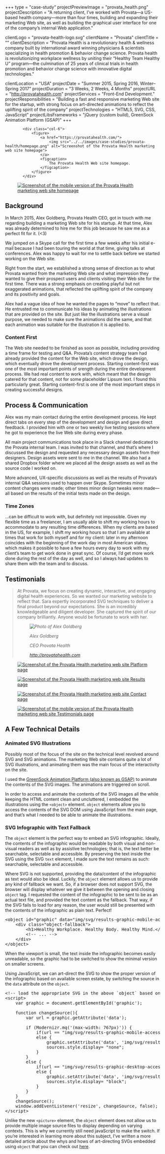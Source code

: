 +++
type = "case-study"
projectPreviewImage = "provata_health.png"
projectDescription = "A returning client, I’ve worked with Provata—a US-based health company—more than four times, building and expanding their marketing Web site, as well as building the graphical user interface for one of the company’s internal Web application."

clientLogo = "provata-health-logo.svg"
clientName = "Provata"
clientTitle = ""
clientDescription = "Provata Health is a revolutionary health & wellness company built by international award winning physicians & scientists specializing in health promotion & behavior change science. Provata health is revolutionizing workplace wellness by uniting their “Healthy Team Healthy U” program—the culmination of 25 years of clinical trials in health promotion and behavior change science with innovative digital technologies."

clientLocation = "USA"
projectDate = "Summer 2015, Spring 2016, Winter–Spring 2017"
projectDuration = "3 Weeks, 2 Weeks, 4 Months"
projectURL = "http://provatahealth.com"
projectServices = "Front-End Development."
projectResponsibilities = "Building a fast and responsive marketing Web site for the startup, with strong focus on art-directed animations to reflect the uplifting spirit of the company"
projectTechnologies = "HTML5, SVG, CSS, JavaScript"
projectLibsFrameworks = "jQuery (custom build), GreenSock Animation Platform (GSAP)"
+++

<div class="full-width case-study"> 
	<div class="container">
		<div class="row">
	
			<div class="col-6">
				<figure>
					<a href="https://provatahealth.com/">
						<img src="../../images/case-studies/provata-health/homepage.png" alt="Screenshot of the Provata Health marketing web site homepage">
					</a>
					<figcaption>
						The Provata Health Web site homepage.
					</figcaption>
				</figure>
			</div>	
<div class="col-6">
				<figure>
					<a href="https://provatahealth.com/science.html">
						<img src="../../images/case-studies/provata-health/science.png" alt="Screenshot of the mobile version of the Provata Health marketing web site homepage">
					</a>
				</figure>
			</div>
</div>
		<div class="row">
			<div class="col-4">
				<h2 id="background">Background</h2>
			</div>
			<div class="col-8">
				<p>
					In March 2015, Alex Goldberg, Provata Health CEO, got in touch with me regarding building a marketing Web site for his startup. At that time, Alex was already determined to hire me for this job because he saw me as a perfect fit for it. (&lt;3)
				</p>
				<p>
					We jumped on a Skype call for the first time a few weeks after his initial e-mail because I had been touring the world at that time, giving talks at conferences. Alex was happy to wait for me to settle back before we started working on the Web site.
				</p>
				<p>
					Right from the start, we established a strong sense of direction as to what Provata wanted from the marketing Web site and what impression they wanted to give their prospect users and clients visiting their Web site for the first time. There was a strong emphasis on creating playful but not exaggerated animations, that reflected the uplifting spirit of the company and its positivity and goals.
				</p>
				<p>
					Alex had a vague idea of how he wanted the pages to “move” to reflect that. He entrusted me to communicate his ideas by animating the illustrations that are provided on the site. But just like the illustrations serve a visual purpose, we needed to make sure the animations did the same, and that each animation was suitable for the illustration it is applied to.
				</p>
				<h3>Content First</h3>
				<p>
					The Web site needed to be finished as soon as possible, including providing a time frame for testing and Q&amp;A. Provata’s content strategy team had already provided the content for the Web site, which drove the design, which eventually drove the development process. Starting content-first was one of the most important points of srength during the entire development process. We had real content to work with, which meant that the design catered for that content, not for some placeholder Lipsum text. I found this particularly great. Starting content-first is one of the most important steps in creating successful designs.
				</p>
			</div>
		</div>
		<div class="row">
			<div class="col-4">
				<h2 id="process">Process &amp; Communication</h2>
			</div>
			<div class="col-8">
				<p> 
					Alex was my main contact during the entire development process. He kept direct tabs on every step of the development and design and gave direct feedback. I provided him with one or two weekly live testing sessions where he got to experience the live Web site during every phase.
				</p>
				<p>
					All main project communications took place in a Slack channel dedicated to the Provata internal team. I was invited to that channel, and that’s where I discussed the design and requested any necessary design assets from their designers. Design assets were sent to me in the channel. We also had a shared Dropbox folder where we placed all the design assets as well as the source code I worked on.
				</p>
				<p>
					More advanced, UX-specific discussions as well as the results of Provata’s internal Q&amp;A sessions used to happen over Skype. Sometimes minor content changes were made; other times minor design tweaks were made—all based on the results of the initial tests made on the design.
				</p>
				<h3>Time Zones</h3>
				<p>
					...can be difficult to work with, but definitely not impossible. Given my flexible time as a freelancer, I am usually able to shift my working hours to accommodate to any resulting time differences. When my clients are based in the US, for example, I shift my working hours so that I am available at times that work for both myself and for my client: later in my afternoon coincides with the beginning of the work day in most American states, which makes it possible to have a few hours every day to work with my client’s team to get work done in great sync. Of course, I’d get more work done during the rest of the day as well, and so I always had updates to share them with the team and to discuss.
				</p>
			</div>
		</div>
		<div class="row">
			<div class="col-4">
				<h2 id="testimonials">Testimonials</h2>
			</div>
			<div class="col-8">
				<blockquote class="testimonial">
					<p>
						At Provata, we focus on creating dynamic, interactive, and engaging digital health experiences. So we wanted our marketing website to reflect that. Sara expertly incorporated SVG techniques to deliver a final product beyond our expectations. She is an incredibly knowledgeable and diligent developer. She captured the spirit of our company brilliantly. Anyone would be fortunate to work with her. 
					</p>
					<cite class="cite-with-image">
						<figure>
							<img src="../../images/alex-goldberg.png" alt="Photo of Alex Goldberg">
							<figcaption>
								<p>Alex Goldberg</p>
								<p>CEO Provata Health</p>
								<p><a href="http://provatahealth.com">http://provatahealth.com</a></p>
							</figcaption>
						</figure>
					</cite>
				</blockquote>
			</div>
		</div>
		<div class="row">
			<div class="col-6">
				<figure>
					<a href="https://provatahealth.com/platform.html">
						<img src="../../images/case-studies/provata-health/platform.png" alt="Screenshot of the Provata Health marketing web site Platform page">
					</a>
				</figure>
			</div>	
			<div class="col-6">
				<figure>
					<a href="https://provatahealth.com/results.html">
						<img src="../../images/case-studies/provata-health/results.png" alt="Screenshot of the Provata Health marketing web site Results page">
					</a>
				</figure>
			</div>	
		</div>
		<div class="row">
			<div class="col-6">
				<figure>
					<a href="https://provatahealth.com/contact.html">
						<img src="../../images/case-studies/provata-health/contact.png" alt="Screenshot of the Provata Health marketing web site Contact page">
					</a>
				</figure>
			</div>	
			<div class="col-6">
				<figure>
					<a href="https://provatahealth.com/testimonials.html">
						<img src="../../images/case-studies/provata-health/testimonials.png" alt="Screenshot of the mobile version of the Provata Health marketing web site Testimonials page">
					</a>
				</figure>
			</div>	
		</div>
		<div class="row">
			<div class="col-4">
				<h2 id="technical-details">A Few Technical Details</h2>
			</div>
			<div class="col-8">
				<h3>Animated SVG Illustrations</h3>
				<p>
					Possibly most of the focus of the site on the technical level revolved around SVG and SVG animations.
					The marketing Web site contains quite a lot of SVG illustrations, and animating them was the main focus of the interactivity on the site.
				</p>
				<p>
					I used the <a href="https://greensock.com">GreenSock Animation Platform (also known as GSAP)</a> to animate the contents of the SVG images. The animations are triggered on scroll.
				</p>
				<p>
					In order to access and animate the contents of the SVG images all the while keeping the HTML content clean and uncluttered, I embedded the illustrations using the <code>&lt;object&gt;</code> element. <code>object</code> elements allow you to access the contents of the SVG DOM using JavaScript from the main page, and that’s what I needed to be able to animate the illustrations.
				</p>
				<h3>SVG Infographic with Text Fallback</h3>
				<p>
					The <code>object</code> element is the perfect way to embed an SVG infographic. Ideally, the contents of the infographic would be readable by both visual and non-visual readers as well as by assistive technologies; that is, the text better be searchable, selectable and accessible.
					By preserving the text inside the SVG using the SVG <code>text</code> element, I made sure the text remains as such: searchable, selectable and accessible. 
				</p>
				<p>
					Where SVG is not supported, providing the data/content of the infographic as text would also be ideal. Luckily, the <code>object</code> element allows us to provide any kind of fallback we want. So, if a browser does not support SVG, the browser will display whatever we give it between the opening and closing <code>object</code> tag. I requested the content of the infographic to be sent to be as an actual text file, and provided the text content as the fallback. That way, if the SVG fails to load for any reason, the user would still be presented with the contents of the infographic as plain text. Perfect!
				</p>
				
<pre class="brush:html">
&lt;object id="graphic" data="img/svg/results-graphic-mobile-accessible.svg" type="image/svg+xml"&gt;
	&lt;div class="object-fallback"&gt;
		&lt;h1&gt;Healthy Workplace. Healthy Body. Healthy Mind.&lt;/h1&gt;
		&lt;!-- ... --&gt;
	&lt;/div&gt;
&lt;/object&gt;
</pre>
<p>
					When the viewport is small, the text inside the infographic becomes easily unreadable, so the graphic had to be switched to show the minimal version on smaller screens.
				</p>
<p>
					Using JavaScript, we can art-direct the SVG to show the proper version of the infographic based on available screen estate, by switching the source in the <code>data</code> attribute on the <code>object</code>.
				</p>

<pre class="brush:js">
&lt;!-- load the appropriate SVG in the above `object` based on viewport size --&gt;
&lt;script&gt;
    var graphic = document.getElementById('graphic');

    function changeSource(){
        var url = graphic.getAttribute('data');

        if (Modernizr.mq('(max-width: 767px)')) {
            if(url == "img/svg/results-graphic-mobile-accessible.svg") return;
            else {
                graphic.setAttribute('data', 'img/svg/results-graphic-mobile-accessible.svg');
                sources.style.display= "none";
            }
        }
        else {
            if(url == "img/svg/results-graphic-desktop-accessible.svg") return;
            else {
                graphic.setAttribute('data', 'img/svg/results-graphic-desktop-accessible.svg');
                sources.style.display= "block";
            }
        }
    }
    changeSource();
    window.addEventListener('resize', changeSource, false);
&lt;/script&gt;
</pre>

<p>
	Unlike the new <code>&lt;picture&gt;</code> element, the <code>object</code> element does not allow us to provide multiple image source files to display depending on varying contexts. This is why we currently still need javaScript to make the switch. If you’re interested in learning more about this subject, I’ve written a more detailed article about the whys and hows of art-directing SVGs embedded using <code>object</code> that you can check out <a href="https://sarasoueidan.com/blog/art-directing-svg-object/">here</a>.
				</p>
</div>
		</div>

</div>
</div>